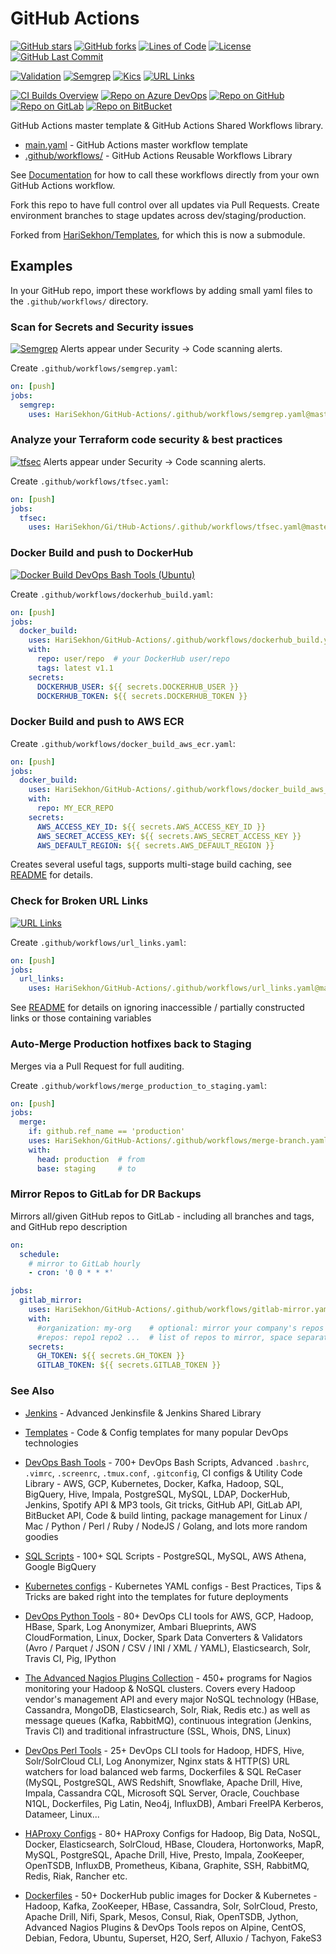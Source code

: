 # GitHub Actions

[![GitHub stars](https://img.shields.io/github/stars/HariSekhon/GitHub-Actions?logo=github)](https://github.com/HariSekhon/GitHub-Actions/stargazers)
[![GitHub forks](https://img.shields.io/github/forks/HariSekhon/GitHub-Actions?logo=github)](https://github.com/HariSekhon/GitHub-Actions/network)
[![Lines of Code](https://img.shields.io/badge/lines%20of%20code-2.1k-lightgrey?logo=codecademy)](https://github.com/HariSekhon/GitHub-Actions)
[![License](https://img.shields.io/github/license/HariSekhon/GitHub-Actions)](https://github.com/HariSekhon/GitHub-Actions/blob/master/LICENSE)
[![GitHub Last Commit](https://img.shields.io/github/last-commit/HariSekhon/GitHub-Actions?logo=github)](https://github.com/HariSekhon/GitHub-Actions/commits/master)

[![Validation](https://github.com/HariSekhon/GitHub-Actions/actions/workflows/validate.yaml/badge.svg)](https://github.com/HariSekhon/GitHub-Actions/actions/workflows/validate.yaml)
[![Semgrep](https://github.com/HariSekhon/GitHub-Actions/actions/workflows/semgrep.yaml/badge.svg)](https://github.com/HariSekhon/GitHub-Actions/actions/workflows/semgrep.yaml)
[![Kics](https://github.com/HariSekhon/GitHub-Actions/actions/workflows/kics.yaml/badge.svg)](https://github.com/HariSekhon/GitHub-Actions/actions/workflows/kics.yaml)
[![URL Links](https://github.com/HariSekhon/GitHub-Actions/actions/workflows/url_links.yaml/badge.svg)](https://github.com/HariSekhon/GitHub-Actions/actions/workflows/url_links.yaml)

[![CI Builds Overview](https://img.shields.io/badge/CI%20Builds-Overview%20Page-blue?logo=circleci)](https://harisekhon.github.io/CI-CD/)
[![Repo on Azure DevOps](https://img.shields.io/badge/repo-Azure%20DevOps-0078D7?logo=azure%20devops)](https://dev.azure.com/harisekhon/GitHub/_git/GitHub-Actions)
[![Repo on GitHub](https://img.shields.io/badge/repo-GitHub-2088FF?logo=github)](https://github.com/HariSekhon/GitHub-Actions)
[![Repo on GitLab](https://img.shields.io/badge/repo-GitLab-FCA121?logo=gitlab)](https://gitlab.com/HariSekhon/GitHub-Actions)
[![Repo on BitBucket](https://img.shields.io/badge/repo-BitBucket-0052CC?logo=bitbucket)](https://bitbucket.org/HariSekhon/GitHub-Actions)

GitHub Actions master template & GitHub Actions Shared Workflows library.

- [main.yaml](https://github.com/HariSekhon/GitHub-Actions/blob/master/main.yaml) - GitHub Actions master workflow template
- [.github/workflows/](https://github.com/HariSekhon/GitHub-Actions/tree/master/.github/workflows) - GitHub Actions Reusable Workflows Library

See [Documentation](https://docs.github.com/en/actions/using-workflows/reusing-workflows#calling-a-reusable-workflow) for how to call these workflows directly from your own GitHub Actions workflow.

Fork this repo to have full control over all updates via Pull Requests. Create environment branches to stage updates across dev/staging/production.

Forked from [HariSekhon/Templates](https://github.com/HariSekhon/Templates), for which this is now a submodule.

## Examples

In your GitHub repo, import these workflows by adding small yaml files to the `.github/workflows/` directory.

### Scan for Secrets and Security issues

[![Semgrep](https://github.com/HariSekhon/GitHub-Actions/actions/workflows/semgrep.yaml/badge.svg)](https://github.com/HariSekhon/GitHub-Actions/actions/workflows/semgrep.yaml)
Alerts appear under Security -> Code scanning alerts.

Create `.github/workflows/semgrep.yaml`:
```yaml
on: [push]
jobs:
  semgrep:
    uses: HariSekhon/GitHub-Actions/.github/workflows/semgrep.yaml@master
```

### Analyze your Terraform code security & best practices

[![tfsec](https://github.com/HariSekhon/Terraform/actions/workflows/tfsec.yaml/badge.svg)](https://github.com/HariSekhon/Terraform/actions/workflows/tfsec.yaml)
Alerts appear under Security -> Code scanning alerts.

Create `.github/workflows/tfsec.yaml`:
```yaml
on: [push]
jobs:
  tfsec:
    uses: HariSekhon/Gi/tHub-Actions/.github/workflows/tfsec.yaml@master
```

### Docker Build and push to DockerHub

[![Docker Build DevOps Bash Tools (Ubuntu)](https://github.com/HariSekhon/Dockerfiles/actions/workflows/docker_build_devops_bash_tools_ubuntu.yaml/badge.svg)](https://github.com/HariSekhon/Dockerfiles/actions/workflows/docker_build_devops_bash_tools_ubuntu.yaml)

Create `.github/workflows/dockerhub_build.yaml`:
```yaml
on: [push]
jobs:
  docker_build:
    uses: HariSekhon/GitHub-Actions/.github/workflows/dockerhub_build.yaml@master
    with:
      repo: user/repo  # your DockerHub user/repo
      tags: latest v1.1
    secrets:
      DOCKERHUB_USER: ${{ secrets.DOCKERHUB_USER }}
      DOCKERHUB_TOKEN: ${{ secrets.DOCKERHUB_TOKEN }}
```

### Docker Build and push to AWS ECR

Create `.github/workflows/docker_build_aws_ecr.yaml`:
```yaml
on: [push]
jobs:
  docker_build:
    uses: HariSekhon/GitHub-Actions/.github/workflows/docker_build_aws_ecr.yaml@master
    with:
      repo: MY_ECR_REPO
    secrets:
      AWS_ACCESS_KEY_ID: ${{ secrets.AWS_ACCESS_KEY_ID }}
      AWS_SECRET_ACCESS_KEY: ${{ secrets.AWS_SECRET_ACCESS_KEY }}
      AWS_DEFAULT_REGION: ${{ secrets.AWS_DEFAULT_REGION }}
```
Creates several useful tags, supports multi-stage build caching, see [README](https://github.com/HariSekhon/GitHub-Actions/blob/master/.github/workflows/README.md) for details.

### Check for Broken URL Links

[![URL Links](https://github.com/HariSekhon/GitHub-Actions/actions/workflows/url_links.yaml/badge.svg)](https://github.com/HariSekhon/GitHub-Actions/actions/workflows/url_links.yaml)

Create `.github/workflows/url_links.yaml`:
```yaml
on: [push]
jobs:
  url_links:
    uses: HariSekhon/GitHub-Actions/.github/workflows/url_links.yaml@master
```
See [README](https://github.com/HariSekhon/GitHub-Actions/blob/master/.github/workflows/README.md) for details on ignoring inaccessible / partially constructed links or those containing variables

### Auto-Merge Production hotfixes back to Staging

Merges via a Pull Request for full auditing.

Create `.github/workflows/merge_production_to_staging.yaml`:
```yaml
on: [push]
jobs:
  merge:
    if: github.ref_name == 'production'
    uses: HariSekhon/GitHub-Actions/.github/workflows/merge-branch.yaml@master
    with:
      head: production  # from
      base: staging     # to
```

### Mirror Repos to GitLab for DR Backups

Mirrors all/given GitHub repos to GitLab - including all branches and tags, and GitHub repo description

```yaml
on:
  schedule:
    # mirror to GitLab hourly
    - cron: '0 0 * * *'

jobs:
  gitlab_mirror:
    uses: HariSekhon/GitHub-Actions/.github/workflows/gitlab-mirror.yaml@master
    with:
      #organization: my-org    # optional: mirror your company's repos instead of your personal repos
      #repos: repo1 repo2 ...  # list of repos to mirror, space separated, rather than all repos
    secrets:
      GH_TOKEN: ${{ secrets.GH_TOKEN }}
      GITLAB_TOKEN: ${{ secrets.GITLAB_TOKEN }}
```

### See Also

- [Jenkins](https://github.com/harisekhon/jenkins) - Advanced Jenkinsfile & Jenkins Shared Library

- [Templates](https://github.com/harisekhon/templates) - Code & Config templates for many popular DevOps technologies

- [DevOps Bash Tools](https://github.com/harisekhon/devops-bash-tools) - 700+ DevOps Bash Scripts, Advanced `.bashrc`, `.vimrc`, `.screenrc`, `.tmux.conf`, `.gitconfig`, CI configs & Utility Code Library - AWS, GCP, Kubernetes, Docker, Kafka, Hadoop, SQL, BigQuery, Hive, Impala, PostgreSQL, MySQL, LDAP, DockerHub, Jenkins, Spotify API & MP3 tools, Git tricks, GitHub API, GitLab API, BitBucket API, Code & build linting, package management for Linux / Mac / Python / Perl / Ruby / NodeJS / Golang, and lots more random goodies

- [SQL Scripts](https://github.com/HariSekhon/SQL-scripts) - 100+ SQL Scripts - PostgreSQL, MySQL, AWS Athena, Google BigQuery

- [Kubernetes configs](https://github.com/HariSekhon/Kubernetes-configs) - Kubernetes YAML configs - Best Practices, Tips & Tricks are baked right into the templates for future deployments

- [DevOps Python Tools](https://github.com/harisekhon/devops-python-tools) - 80+ DevOps CLI tools for AWS, GCP, Hadoop, HBase, Spark, Log Anonymizer, Ambari Blueprints, AWS CloudFormation, Linux, Docker, Spark Data Converters & Validators (Avro / Parquet / JSON / CSV / INI / XML / YAML), Elasticsearch, Solr, Travis CI, Pig, IPython

- [The Advanced Nagios Plugins Collection](https://github.com/harisekhon/nagios-plugins) - 450+ programs for Nagios monitoring your Hadoop & NoSQL clusters. Covers every Hadoop vendor's management API and every major NoSQL technology (HBase, Cassandra, MongoDB, Elasticsearch, Solr, Riak, Redis etc.) as well as message queues (Kafka, RabbitMQ), continuous integration (Jenkins, Travis CI) and traditional infrastructure (SSL, Whois, DNS, Linux)

- [DevOps Perl Tools](https://github.com/harisekhon/perl-tools) - 25+ DevOps CLI tools for Hadoop, HDFS, Hive, Solr/SolrCloud CLI, Log Anonymizer, Nginx stats & HTTP(S) URL watchers for load balanced web farms, Dockerfiles & SQL ReCaser (MySQL, PostgreSQL, AWS Redshift, Snowflake, Apache Drill, Hive, Impala, Cassandra CQL, Microsoft SQL Server, Oracle, Couchbase N1QL, Dockerfiles, Pig Latin, Neo4j, InfluxDB), Ambari FreeIPA Kerberos, Datameer, Linux...

- [HAProxy Configs](https://github.com/HariSekhon/HAProxy-configs) - 80+ HAProxy Configs for Hadoop, Big Data, NoSQL, Docker, Elasticsearch, SolrCloud, HBase, Cloudera, Hortonworks, MapR, MySQL, PostgreSQL, Apache Drill, Hive, Presto, Impala, ZooKeeper, OpenTSDB, InfluxDB, Prometheus, Kibana, Graphite, SSH, RabbitMQ, Redis, Riak, Rancher etc.

- [Dockerfiles](https://github.com/HariSekhon/Dockerfiles) - 50+ DockerHub public images for Docker & Kubernetes - Hadoop, Kafka, ZooKeeper, HBase, Cassandra, Solr, SolrCloud, Presto, Apache Drill, Nifi, Spark, Mesos, Consul, Riak, OpenTSDB, Jython, Advanced Nagios Plugins & DevOps Tools repos on Alpine, CentOS, Debian, Fedora, Ubuntu, Superset, H2O, Serf, Alluxio / Tachyon, FakeS3
